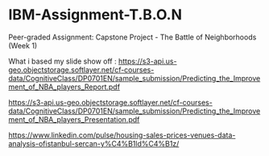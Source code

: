 # IBM-Assignment-T.B.O.N

Peer-graded Assignment: Capstone Project - The Battle of Neighborhoods (Week 1)

What i based my slide show off : https://s3-api.us-geo.objectstorage.softlayer.net/cf-courses-data/CognitiveClass/DP0701EN/sample_submission/Predicting_the_Improvement_of_NBA_players_Report.pdf

https://s3-api.us-geo.objectstorage.softlayer.net/cf-courses-data/CognitiveClass/DP0701EN/sample_submission/Predicting_the_Improvement_of_NBA_players_Presentation.pdf

https://www.linkedin.com/pulse/housing-sales-prices-venues-data-analysis-ofistanbul-sercan-y%C4%B1ld%C4%B1z/

